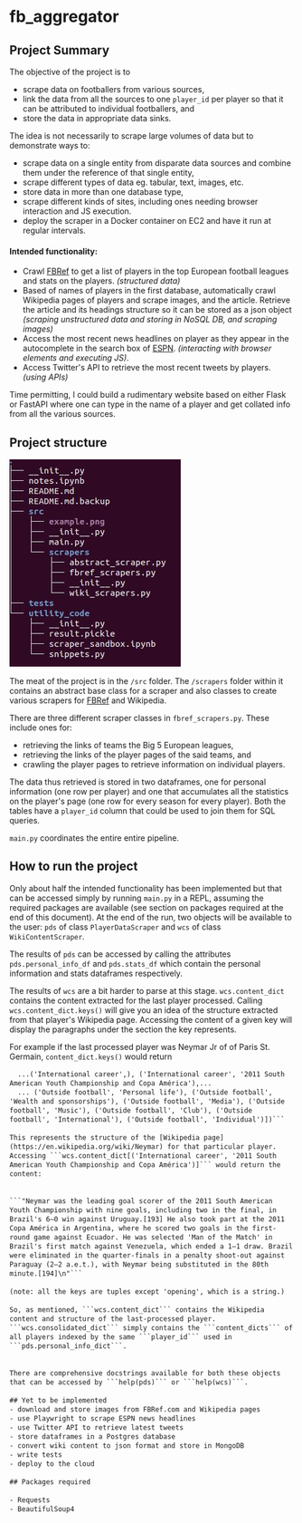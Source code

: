 # fb_aggregator

## Project Summary
The objective of the project is to   
- scrape data on footballers from various sources,  
- link the data from all the sources to one ```player_id``` per player so that it can be attributed to individual footballers, and  
- store the data in appropriate data sinks. 

The idea is not necessarily to scrape large volumes of data but to demonstrate ways to:  
- scrape data on a single entity from disparate data sources and combine them under the reference of that single entity,  
- scrape different types of data eg. tabular, text, images, etc.  
- store data in more than one database type,  
- scrape different kinds of sites, including ones needing browser interaction and JS execution.  
- deploy the scraper in a Docker container on EC2 and have it run at regular intervals.

#### Intended functionality:  
- Crawl [FBRef](https://fbref.com/) to get a list of players in the top European football leagues and stats on the players. _(structured data)_
- Based of names of players in the first database, automatically crawl Wikipedia pages of players and scrape images, and the article. Retrieve the article and its headings structure so it can be stored as a json object _(scraping unstructured data and storing in NoSQL DB, and scraping images)_  
- Access the most recent news headlines on player as they appear in the autocomplete in the search box of [ESPN](https://www.espn.co.uk/football/). _(interacting with browser elements and executing JS)_.  
- Access Twitter's API to retrieve the most recent tweets by players. _(using APIs)_  
  
Time permitting, I could build a rudimentary website based on either Flask or FastAPI where one can type in the name of a player and get collated info from all the various sources.

## Project structure

![fb_aggregator tree](tree.jpg)

The meat of the project is in the ```/src``` folder. The ```/scrapers``` folder within it contains an abstract base class for a scraper and also classes to create various scrapers for [FBRef](https://fbref.com/) and Wikipedia.  

There are three different scraper classes in ```fbref_scrapers.py```. These include ones for:  
- retrieving the links of teams the Big 5 European leagues,  
- retrieving the links of the player pages of the said teams, and  
- crawling the player pages to retrieve information on individual players.  

The data thus retrieved is stored in two dataframes, one for personal information (one row per player) and one that accumulates all the statistics on the player's page (one row for every season for every player). Both the tables have a ```player_id``` column that could be used to join them for SQL queries. 



```main.py``` coordinates the entire entire pipeline.


## How to run the project
Only about half the intended functionality has been implemented but that can be accessed simply by running ```main.py``` in a REPL, assuming the required packages are available (see section on packages required at the end of this document). 
At the end of the run, two objects will be available to the user: ```pds``` of class ```PlayerDataScraper``` and ```wcs``` of class ```WikiContentScraper```.  

The results of ```pds``` can be accessed by calling the attributes ```pds.personal_info_df``` and ```pds.stats_df``` which contain the personal information and stats dataframes respectively.  

The results of ```wcs``` are a bit harder to parse at this stage. ```wcs.content_dict``` contains the content extracted for the last player processed. Calling ```wcs.content_dict.keys()``` will give you an idea of the structure extracted from that player's Wikipedia page. Accessing the content of a given key will display the paragraphs under the section the key represents.  

For example if the last processed player was Neymar Jr of of Paris St. Germain, ```content_dict.keys()``` would return  

```dict_keys(['opening', ('Early life',), ('Club career', 'Santos', 'Youth'), ('Club career', 'Santos', '2009: Debut season'), ('Club career', 'Santos', '2010: Campeonato Paulista success'), ('Club career', 'Santos', '2011: Puskás Award'), ('Club career', 'Santos', "2012: South America's best player"), ...   
  ...('International career',), ('International career', '2011 South American Youth Championship and Copa América'),...   
  ... ('Outside football', 'Personal life'), ('Outside football', 'Wealth and sponsorships'), ('Outside football', 'Media'), ('Outside football', 'Music'), ('Outside football', 'Club'), ('Outside football', 'International'), ('Outside football', 'Individual')])```  

This represents the structure of the [Wikipedia page](https://en.wikipedia.org/wiki/Neymar) for that particular player. Accessing ```wcs.content_dict[('International career', '2011 South American Youth Championship and Copa América')]``` would return the content:  


```"Neymar was the leading goal scorer of the 2011 South American Youth Championship with nine goals, including two in the final, in Brazil's 6–0 win against Uruguay.[193] He also took part at the 2011 Copa América in Argentina, where he scored two goals in the first-round game against Ecuador. He was selected 'Man of the Match' in Brazil's first match against Venezuela, which ended a 1–1 draw. Brazil were eliminated in the quarter-finals in a penalty shoot-out against Paraguay (2–2 a.e.t.), with Neymar being substituted in the 80th minute.[194]\n"```

(note: all the keys are tuples except 'opening', which is a string.)  

So, as mentioned, ```wcs.content_dict``` contains the Wikipedia content and structure of the last-processed player. ```wcs.consolidated_dict``` simply contains the ```content_dicts``` of all players indexed by the same ```player_id``` used in ```pds.personal_info_dict```.


There are comprehensive docstrings available for both these objects that can be accessed by ```help(pds)``` or ```help(wcs)```.

## Yet to be implemented
- download and store images from FBRef.com and Wikipedia pages  
- use Playwright to scrape ESPN news headlines  
- use Twitter API to retrieve latest tweets
- store dataframes in a Postgres database  
- convert wiki content to json format and store in MongoDB  
- write tests  
- deploy to the cloud

## Packages required

- Requests
- BeautifulSoup4  
